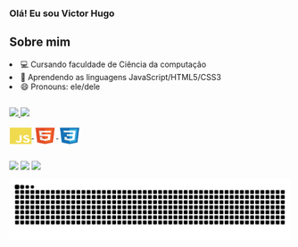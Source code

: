 ### Olá! Eu sou Victor Hugo

## Sobre mim
<li> 💻 Cursando faculdade de Ciência da computação </li>
<li> 🧠 Aprendendo as linguagens JavaScript/HTML5/CSS3 </li>
<li> 😄 Pronouns: ele/dele </li>

##

 <div>
  <a href="https://github.com/vhss12">
  <img height="150em" src="https://github-readme-stats.vercel.app/api?username=vhss12&show_icons=true&theme=white&include_all_commits=true&count_private=true"/>
  <img height="150em" src="https://github-readme-stats.vercel.app/api/top-langs/?username=vhss12&layout=compact&langs_count=7&theme=white"/>
</div>
  
  </div>
<div style="display: inline_block"><br>
  <img align="center" alt="Rafa-Js" height="30" width="40" src="https://raw.githubusercontent.com/devicons/devicon/master/icons/javascript/javascript-plain.svg">
  <img align="center" alt="Rafa-HTML" height="30" width="40" src="https://raw.githubusercontent.com/devicons/devicon/master/icons/html5/html5-original.svg">
  <img align="center" alt="Rafa-CSS" height="30" width="40" src="https://raw.githubusercontent.com/devicons/devicon/master/icons/css3/css3-original.svg">
</div>

##

<div>
  <a href="https://instagram.com/vhss12" target="_blank"><img src="https://img.shields.io/badge/-Instagram-%23E4405F?style=for-the-badge&logo=instagram&logoColor=white" target="_blank"></a>
  <a href = "mailto: vthugosantos54@gmail.com"><img src="https://img.shields.io/badge/-Gmail-%23333?style=for-the-badge&logo=gmail&logoColor=white" target="_blank"></a>
  <a href="https://www.linkedin.com/in/victor-hugo-dos-santos-silva-78a027214/" target="_blank"><img src="https://img.shields.io/badge/-LinkedIn-%230077B5?style=for-the-badge&logo=linkedin&logoColor=white" target="_blank"></a> 
  
  ![Snake animation](https://github.com/vhss12/vhss12/blob/output/github-contribution-grid-snake.svg)
  
</div>

